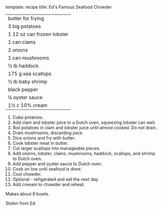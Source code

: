 template: recipe
title: Ed's Famous Seafood Chowder

<table>
<tr>
  <td>butter for frying</td>
</tr>
<tr>
  <td>3 big potatoes</td>
</tr>
  <td>1 12 oz can frozen lobster</td>
</tr>
<tr>
  <td>1 can clams</td>
</tr>
<tr>
  <td>2 onions</td>
</tr>
<tr>
<tr>
  <td>1 can mushrooms</td>
</tr>
<tr>
  <td>&frac12; lb haddock</td>
</tr>
<tr>
  <td>175 g sea scallops</td>
</tr>
<tr>
  <td>&frac12; lb baby shrimp</td>
</tr>
<tr>
  <td>black pepper</td>
</tr>
<tr>
  <td>&frac14; oyster sauce</td>
</tr>
<tr>
  <td>1&frac12; c 10% cream </td>
</tr>
</table>

<ol>
  <li>Cube potatoes.</li>
  <li>Add clam and lobster juice to a Dutch oven, squeezing lobster can well.</li>
  <li>Boil potatoes in clam and lobster juice until almost cooked. Do not drain.</li>
  <li>Drain mushrooms, discarding juice.</li>
  <li>Dice onions and fry with butter.</li>
  <li>Cook lobster meat in butter.</li>
  <li>Cut larger scallops into manageable pieces.</li>
  <li>Add onions, lobster, clams, mushrooms, haddock, scallops, and shrimp to Dutch oven.</li>
  <li>Add pepper and oyster sauce to Dutch oven.</li>
  <li>Cook on low until seafood is done.</li>
  <li>Cool chowder.</li>
  <li>Optional - refigerated and eat the next day.</li>
  <li>Add creeam to chowder and reheat.</li>
</ol>

<p>Makes about 8 bowls.</p>
<p class="confession">Stolen from Ed.</p>
